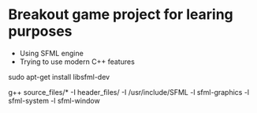 # Breakout game project for learing purposes

- Using SFML engine
- Trying to use modern C++ features

sudo apt-get install libsfml-dev

g++ source_files/* -I header_files/ -I /usr/include/SFML -l sfml-graphics -l sfml-system -l sfml-window

